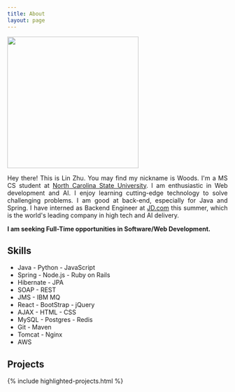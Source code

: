 ```yaml
---
title: About
layout: page
---
```


<img src="/blog/uploads/avatar.jpg"  width ="300px"/>

<p style="text-align:justify">
Hey there! This is Lin Zhu. You may find my nickname is Woods. I'm a MS CS student at <a href="https://en.wikipedia.org/wiki/North_Carolina_State_University">North Carolina State University</a>. I am enthusiastic in Web development and AI. I enjoy learning cutting-edge technology to solve challenging problems. I am good at back-end, especially for Java and Spring. I have interned as Backend Engineer at <a href="https://en.wikipedia.org/wiki/JD.com">JD.com</a> this summer, which is the world's leading company in high tech and AI delivery. 
</p>

<strong>I am seeking Full-Time opportunities in Software/Web Development.</strong>

<h2>Skills</h2>

<ul class="skill-list">
	<li>Java - Python - JavaScript</li>
	<li>Spring - Node.js - Ruby on Rails</li>
	<li>Hibernate - JPA</li>
	<li>SOAP - REST</li>
	<li>JMS - IBM MQ</li>
	<li>React - BootStrap - jQuery</li>
	<li>AJAX - HTML - CSS</li>
	<li>MySQL - Postgres - Redis</li>
	<li>Git - Maven</li>
	<li>Tomcat - Nginx</li>
	<li>AWS</li>
</ul>

<h2>Projects</h2>

{% include highlighted-projects.html %}


